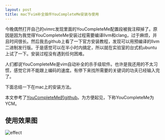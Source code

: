 ```yaml
---
layout: post
title: mac下vim补全插件YouCompleteMe安装与使用
---
```


今晚偶然打开自己的vimrc发现里面的YouCompleteMe配置段被我注释掉了。原因是因为我觉得YouCompleteMe安装过程需要编译llvm和clang，过于麻烦，并且时间很长。然后我去github上看了一下官方安装教程，发现可以用预编译的llvm二进制发行版。于是感觉可以在半小时内搞定，所以就在实验室的台式机ubuntu上试了一下。安装过程没有遇到任何困难。

人们都说YouCompleteMe是vim自动补全的杀手级软件。也许是我还用的不太习惯，感觉它并不能跟上编码的速度。有停下来找所需要的关键词的功夫已经输入完了。

下面总结一下在mac上的安装方法。

本文参考了[YouCompleteMe的github](https://github.com/Valloric/YouCompleteMe)。为方便起见，下称YouCompleteMe为YCM。

## 使用效果图

![effect](1.gif)